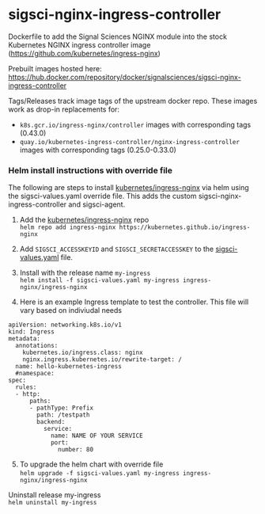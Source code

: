 # sigsci-nginx-ingress-controller
Dockerfile to add the Signal Sciences NGINX module into the stock Kubernetes NGINX ingress controller image (https://github.com/kubernetes/ingress-nginx)

Prebuilt images hosted here: https://hub.docker.com/repository/docker/signalsciences/sigsci-nginx-ingress-controller

Tags/Releases track image tags of the upstream docker repo.
These images work as drop-in replacements for:
* `k8s.gcr.io/ingress-nginx/controller` images with corresponding tags (0.43.0)
* `quay.io/kubernetes-ingress-controller/nginx-ingress-controller` images with corresponding tags (0.25.0-0.33.0)

### Helm install instructions with override file

The following are steps to install [kubernetes/ingress-nginx](https://github.com/kubernetes/ingress-nginx) via helm using the sigsci-values.yaml override file. This adds the custom sigsci-nginx-ingress-controller and sigsci-agent.

1) Add the [kubernetes/ingress-nginx](https://github.com/kubernetes/ingress-nginx/tree/master/charts/ingress-nginx) repo  
`helm repo add ingress-nginx https://kubernetes.github.io/ingress-nginx`

2) Add `SIGSCI_ACCESSKEYID` and `SIGSCI_SECRETACCESSKEY` to the [sigsci-values.yaml](sigsci-values.yaml) file.

3) Install with the release name `my-ingress`  
`helm install -f sigsci-values.yaml my-ingress ingress-nginx/ingress-nginx`

4) Here is an example Ingress template to test the controller. This file will vary based on indiviudal needs
```
apiVersion: networking.k8s.io/v1
kind: Ingress
metadata:
  annotations:
    kubernetes.io/ingress.class: nginx
    nginx.ingress.kubernetes.io/rewrite-target: /
  name: hello-kubernetes-ingress
  #namespace:
spec:
  rules:
  - http:
      paths:
      - pathType: Prefix
        path: /testpath
        backend:
          service:
            name: NAME OF YOUR SERVICE
            port:
              number: 80
```

5) To upgrade the helm chart with override file  
`helm upgrade -f sigsci-values.yaml my-ingress ingress-nginx/ingress-nginx`

Uninstall release my-ingress  
`helm uninstall my-ingress`
